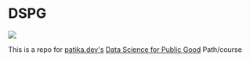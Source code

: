 # DSPG
<img align="center" src="https://uploads-ssl.webflow.com/6097e0eca1e87557da031fef/609859a191abe5d64b17fed3_Patika%20logo-p-500.png"/>

This is a repo for [patika.dev's][patika.dev] [Data Science for Public Good][DPSG] Path/course


[patika.dev]:https://www.patika.dev/
[DPSG]:https://www.patika.dev/egitimler/data-science-for-the-public-good-patikasi
